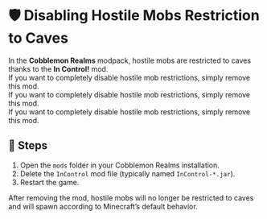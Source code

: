 # 🛡️ Disabling Hostile Mobs Restriction to Caves

In the **Cobblemon Realms** modpack, hostile mobs are restricted to caves thanks to the **In Control!** mod.\
If you want to completely disable hostile mob restrictions, simply remove this mod.\
If you want to completely disable hostile mob restrictions, simply remove this mod.\
If you want to completely disable hostile mob restrictions, simply remove this mod.

## 🔧 Steps

1. Open the `mods` folder in your Cobblemon Realms installation.
2. Delete the `InControl` mod file (typically named `InControl-*.jar`).
3. Restart the game.

After removing the mod, hostile mobs will no longer be restricted to caves and will spawn according to Minecraft’s default behavior.
